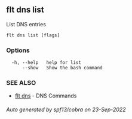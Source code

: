 ## flt dns list

List DNS entries

```
flt dns list [flags]
```

### Options

```
  -h, --help   help for list
      --show   Show the bash command
```

### SEE ALSO

* [flt dns](flt_dns.md)	 - DNS Commands

###### Auto generated by spf13/cobra on 23-Sep-2022
